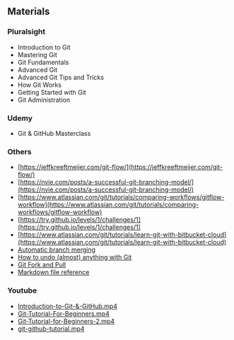 ## Materials
### Pluralsight
* Introduction to Git 
* Mastering Git 
* Git Fundamentals 
* Advanced Git 
* Advanced Git Tips and Tricks 
* How Git Works
* Getting Started with Git
* Git Administration

### Udemy
* Git & GitHub Masterclass

### Others
* [https://jeffkreeftmeijer.com/git-flow/](https://jeffkreeftmeijer.com/git-flow/)
* [https://nvie.com/posts/a-successful-git-branching-model/](https://nvie.com/posts/a-successful-git-branching-model/)
* [https://www.atlassian.com/git/tutorials/comparing-workflows/gitflow-workflow](https://www.atlassian.com/git/tutorials/comparing-workflows/gitflow-workflow)
* [https://try.github.io/levels/1/challenges/1](https://try.github.io/levels/1/challenges/1)
* [https://www.atlassian.com/git/tutorials/learn-git-with-bitbucket-cloud](https://www.atlassian.com/git/tutorials/learn-git-with-bitbucket-cloud)
* [Automatic branch merging](https://confluence.atlassian.com/bitbucketserver0516/automatic-branch-merging-966061304.html?utm_campaign=in-app-help&utm_medium=in-app-help&utm_source=stash)
* [How to undo (almost) anything with Git](https://github.blog/2015-06-08-how-to-undo-almost-anything-with-git/)
* [Git Fork and Pull](https://reflectoring.io/github-fork-and-pull/)
* [Markdown file reference](https://github.com/matiassingers/awesome-readme)

### Youtube
* [Introduction-to-Git-&-GitHub.mp4](https://www.youtube.com/watch?v=0kRuGWBuS_o&ab_channel=edureka%21)
* [Git-Tutorial-For-Beginners.mp4](https://www.youtube.com/watch?v=AQ9ksXoBAOg&ab_channel=Simplilearn)
* [Git-Tutorial-for-Beginners-2.mp4](https://www.youtube.com/watch?v=WbwIoQYP6no&t=57s&ab_channel=Telusko)
* [git-github-tutorial.mp4](https://www.youtube.com/watch?v=xuB1Id2Wxak&ab_channel=edureka%21)